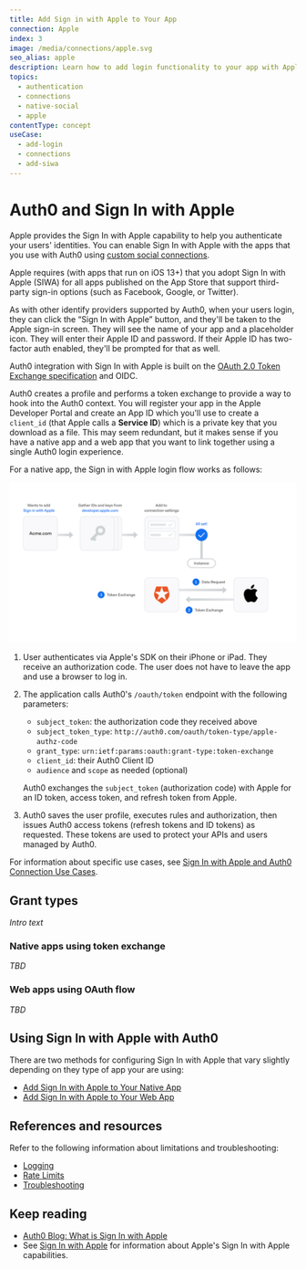 ```yaml
---
title: Add Sign in with Apple to Your App
connection: Apple
index: 3
image: /media/connections/apple.svg
seo_alias: apple
description: Learn how to add login functionality to your app with Apple. 
topics:
  - authentication
  - connections
  - native-social
  - apple
contentType: concept
useCase:
  - add-login
  - connections
  - add-siwa
---
```

# Auth0 and Sign In with Apple

Apple provides the Sign In with Apple capability to help you authenticate your users' identities. You can enable Sign In with Apple with the apps that you use with Auth0 using [custom social connections](/connections/social/oauth2). 

Apple requires (with apps that run on iOS 13+) that you adopt Sign In with Apple (SIWA) for all apps published on the App Store that support  third-party sign-in options (such as Facebook, Google, or Twitter). 

As with other identify providers supported by Auth0, when your users login, they can click the “Sign In with Apple” button, and they'll be taken to the Apple sign-in screen. They will see the name of your app and a placeholder icon. They will enter their Apple ID and password. If their Apple ID has two-factor auth enabled, they'll be prompted for that as well.

Auth0 integration with Sign In with Apple is built on the [OAuth 2.0 Token Exchange specification](https://tools.ietf.org/html/draft-ietf-oauth-token-exchange-16) and OIDC. 

Auth0 creates a profile and performs a token exchange to provide a way to hook into the Auth0 context. You will register your app in the Apple Developer Portal and create an App ID which you'll use to create a `client_id` (that Apple calls a **Service ID**) which is a private key that you download as a file. This may seem redundant, but it makes sense if you have a native app and a web app that you want to link together using a single Auth0 login experience. 

For a native app, the Sign in with Apple login flow works as follows:

![Native Sign In with Apple Flow](/media/articles/connections/social/apple/sign-in-with-apple-flow.png)

1. User authenticates via Apple's SDK on their iPhone or iPad. They receive an authorization code. The user does not have to leave the app and use a browser to log in.
2. The application calls Auth0's `/oauth/token` endpoint with the following parameters:
    - `subject_token`: the authorization code they received above
    - `subject_token_type`: `http://auth0.com/oauth/token-type/apple-authz-code`
    - `grant_type`: `urn:ietf:params:oauth:grant-type:token-exchange`
    - `client_id`: their Auth0 Client ID
    - `audience` and `scope` as needed (optional)

    Auth0 exchanges the `subject_token` (authorization code) with Apple for an ID token, access token, and refresh token from Apple.
3. Auth0 saves the user profile, executes rules and authorization, then issues Auth0 access tokens (refresh tokens and ID tokens) as requested. These tokens are used to protect your APIs and users managed by Auth0.

For information about specific use cases, see [Sign In with Apple and Auth0 Connection Use Cases](/connections/references/apple-native/references/siwa-use-cases).

## Grant types

*Intro text*

### Native apps using token exchange 

*TBD*

### Web apps using OAuth flow

*TBD*

## Using Sign In with Apple with Auth0

There are two methods for configuring Sign In with Apple that vary slightly depending on they type of app your are using:

* [Add Sign In with Apple to Your Native App](/connections/references/apple-native/guides/add-siwa-to-native-app)
* [Add Sign In with Apple to Your Web App](/connections/references/apple-native/guides/add-siwa-to-web-app)

## References and resources

Refer to the following information about limitations and troubleshooting:

* [Logging](/connections/references/apple-native/references/siwa-logging)
* [Rate Limits](/policies/rate-limits/#limits-on-sign-in-with-apple)
* [Troubleshooting](/connections/references/apple-native/references/siwa-troubleshooting)

## Keep reading

* [Auth0 Blog: What is Sign In with Apple](https://auth0.com/blog/what-is-sign-in-with-apple-a-new-identity-provider/)
* See [Sign In with Apple](https://developer.apple.com/sign-in-with-apple/) for information about Apple's Sign In with Apple capabilities.
